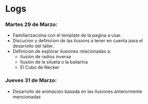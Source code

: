 # Logs

### **Martes 29 de Marzo:**
- Familiarizacióna con el template de la pagina a usar.
- Discucion y definicion de las ilusions a tener en cuenta para el desarrollo del taller.
- Definicion de explorar ilusiones relacionadas a:
  - Ilusión de radios inversa
  - Ilusión de la silueta o la bailarina
  - El Cubo de Necker
### **Jueves 31 de Marzo:**
- Desarrollo de animacion basada en las ilusiones anterormente mencionadas
